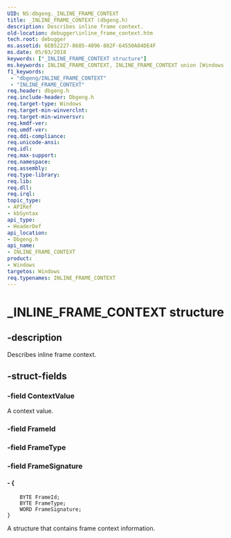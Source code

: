 ```yaml
---
UID: NS:dbgeng._INLINE_FRAME_CONTEXT
title: _INLINE_FRAME_CONTEXT (dbgeng.h)
description: Describes inline frame context.
old-location: debugger\inline_frame_context.htm
tech.root: debugger
ms.assetid: 6EB52227-8685-4096-882F-64550A84DE4F
ms.date: 05/03/2018
keywords: ["_INLINE_FRAME_CONTEXT structure"]
ms.keywords: INLINE_FRAME_CONTEXT, INLINE_FRAME_CONTEXT union [Windows Debugging], _INLINE_FRAME_CONTEXT, dbgeng/INLINE_FRAME_CONTEXT, debugger.inline_frame_context
f1_keywords:
 - "dbgeng/INLINE_FRAME_CONTEXT"
 - "INLINE_FRAME_CONTEXT"
req.header: dbgeng.h
req.include-header: Dbgeng.h
req.target-type: Windows
req.target-min-winverclnt: 
req.target-min-winversvr: 
req.kmdf-ver: 
req.umdf-ver: 
req.ddi-compliance: 
req.unicode-ansi: 
req.idl: 
req.max-support: 
req.namespace: 
req.assembly: 
req.type-library: 
req.lib: 
req.dll: 
req.irql: 
topic_type:
- APIRef
- kbSyntax
api_type:
- HeaderDef
api_location:
- Dbgeng.h
api_name:
- INLINE_FRAME_CONTEXT
product:
- Windows
targetos: Windows
req.typenames: INLINE_FRAME_CONTEXT
---
```


# _INLINE_FRAME_CONTEXT structure


## -description


Describes inline frame context. 


## -struct-fields




### -field ContextValue

A context value. 


### -field FrameId

 


### -field FrameType

 


### -field FrameSignature

 




#### - {
        BYTE FrameId;
        BYTE FrameType;
        WORD FrameSignature;
    }

A structure that contains frame context information.  

